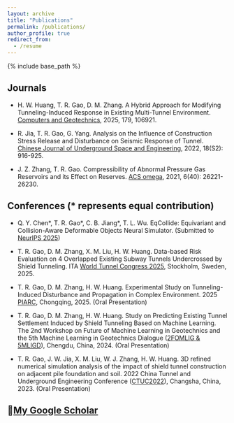```yaml
---
layout: archive
title: "Publications"
permalink: /publications/
author_profile: true 
redirect_from:
  - /resume
---
```


{% include base_path %}

## Journals

* H. W. Huang, T. R. Gao, D. M. Zhang. A Hybrid Approach for Modifying Tunneling-Induced Response in Existing Multi-Tunnel Environment. [Computers and Geotechnics](https://doi.org/10.1016/j.compgeo.2024.106921), 2025, 179, 106921.

* R. Jia, T. R. Gao, G. Yang. Analysis on the Influence of Construction Stress Release and Disturbance on Seismic Response of Tunnel. [Chinese Journal of Underground Space and Engineering](https://kns.cnki.net/kcms2/article/abstract?v=ufuULlVWCsOANfdHShtrMPAvJ1uneL5PNUGCJERSP941X4m3bdBqazpuQJ5NL1-VL3BKot5Jo_QgXZkk_3QvnckGc1HwubXN9IFSTh9VtIcrf54SkZlhlVNGlVM6isFapJ-TNAmru0x7dxCk4mQvVA==&uniplatform=NZKPT&language=CHS), 2022, 18(S2): 916-925.

* J. Z. Zhang, T. R. Gao. Compressibility of Abnormal Pressure Gas Reservoirs and its Effect on Reserves. [ACS omega](https://doi.org/10.1021/acsomega.1c03228), 2021, 6(40): 26221-26230.

## Conferences (* represents equal contribution)

* Q. Y. Chen*, T. R. Gao*, C. B. Jiang*, T. L. Wu. EqCollide: Equivariant and Collision-Aware Deformable Objects Neural Simulator. (Submitted to [NeurIPS 2025](https://arxiv.org/abs/2506.05797v1))

* T. R. Gao, D. M. Zhang, X. M. Liu, H. W. Huang. Data-based Risk Evaluation on 4 Overlapped Existing Subway Tunnels Undercrossed by Shield Tunneling. ITA [World Tunnel Congress 2025](https://www.taylorfrancis.com/chapters/oa-edit/10.1201/9781003559047-82/data-based-risk-evaluation-4-overlapped-existing-subway-tunnels-undercrossed-shield-tunneling-tianrun-gao-dongming-zhang-xiaomin-liu-hongwei-huang), Stockholm, Sweden, 2025.

* T. R. Gao, D. M. Zhang, H. W. Huang. Experimental Study on Tunneling-Induced Disturbance and Propagation in Complex Environment. 2025 [PIARC](https://www.piarc-seminar-cq.cn/), Chongqing, 2025.
(Oral Presentation)

* T. R. Gao, D. M. Zhang, H. W. Huang. Study on Predicting Existing Tunnel Settlement Induced by Shield Tunneling Based on Machine Learning. The 2nd Workshop on Future of Machine Learning in Geotechnics and the 5th Machine Learning in Geotechnics Dialogue ([2FOMLIG & 5MLIGD](https://en.swjtu.edu.cn/xwxq.jsp?urltype=news.NewsContentUrl&wbtreeid=1063&wbnewsid=3129)), Chengdu, China, 2024.
(Oral Presentation)

* T. R. Gao, J. W. Jia, X. M. Liu, W. J. Zhang, H. W. Huang. 3D refined numerical simulation analysis of the impact of shield tunnel construction on adjacent pile foundation and soil. 2022 China Tunnel and Underground Engineering Conference ([CTUC2022](https://news.csu.edu.cn/info/1002/155635.htm)), Changsha, China, 2023.
(Oral Presentation)

## 📝[My Google Scholar](https://scholar.google.com/citations?user=pkez5wUAAAAJ&hl=zh-CN&oi=sra)

